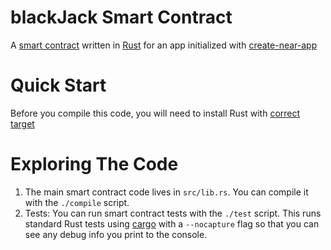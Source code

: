 blackJack Smart Contract
==================

A [smart contract] written in [Rust] for an app initialized with [create-near-app]


Quick Start
===========

Before you compile this code, you will need to install Rust with [correct target]


Exploring The Code
==================

1. The main smart contract code lives in `src/lib.rs`. You can compile it with
   the `./compile` script.
2. Tests: You can run smart contract tests with the `./test` script. This runs
   standard Rust tests using [cargo] with a `--nocapture` flag so that you
   can see any debug info you print to the console.


  [smart contract]: https://docs.near.org/docs/develop/contracts/overview
  [Rust]: https://www.rust-lang.org/
  [create-near-app]: https://github.com/near/create-near-app
  [correct target]: https://github.com/near/near-sdk-rs#pre-requisites
  [cargo]: https://doc.rust-lang.org/book/ch01-03-hello-cargo.html
